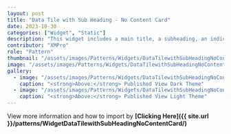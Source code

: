 ```yaml
---
layout: post
title: "Data Tile with Sub Heading - No Content Card"
date: 2023-10-30
categories: ["Widget", "Static"]
description: "This widget includes a main title, a subheading, an indicator, and more detailed content below."
contributor: "XMPro"
role: "Pattern"
thumbnail: "/assets/images/Patterns/Widgets/DataTilewithSubHeadingNoContentCard/DarkTheme/DataTilewithSubHeadingNoContentCardPublishedMode.png"
image: "/assets/images/Patterns/Widgets/DataTilewithSubHeadingNoContentCard/DarkTheme/DataTilewithSubHeadingNoContentCardPublishedMode.png"
gallery:
  - image: "/assets/images/Patterns/Widgets/DataTilewithSubHeadingNoContentCard/DarkTheme/DataTilewithSubHeadingNoContentCardPublishedMode.png"
    caption: "<strong>Above:</strong> Published View Dark Theme"
  - image: "/assets/images/Patterns/Widgets/DataTilewithSubHeadingNoContentCard/LightTheme/DataTilewithSubHeadingNoContentCardPublishedMode.png"
    caption: "<strong>Above:</strong> Published View Light Theme"
---
```


View more information and how to import by <strong>[Clicking Here]({{ site.url }}/patterns/WidgetDataTilewithSubHeadingNoContentCard/)</strong>